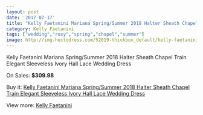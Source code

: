 ```yaml
---
layout: post
date: '2017-07-17'
title: "Kelly Faetanini Mariana Spring/Summer 2018 Halter Sheath Chapel Train Elegant Sleeveless Ivory Hall Lace Wedding Dress"
category: Kelly Faetanini
tags: ["wedding","rosy","spring","chapel","summer"]
image: http://img.hectodress.com/52019-thickbox_default/kelly-faetanini-mariana-spring-summer-2018-halter-sheath-chapel-train-elegant-sleeveless-ivory-hall-lace-wedding-dress.jpg
---
```

Kelly Faetanini Mariana Spring/Summer 2018 Halter Sheath Chapel Train Elegant Sleeveless Ivory Hall Lace Wedding Dress

On Sales: **$309.98**
<a href="https://www.hectodress.com/kelly-faetanini/16416-kelly-faetanini-mariana-spring-summer-2018-halter-sheath-chapel-train-elegant-sleeveless-ivory-hall-lace-wedding-dress.html"><amp-img layout="responsive" width="600" height="600" src="//img.hectodress.com/52019-thickbox_default/kelly-faetanini-mariana-spring-summer-2018-halter-sheath-chapel-train-elegant-sleeveless-ivory-hall-lace-wedding-dress.jpg" alt="Kelly Faetanini Mariana Spring/Summer 2018 Halter Sheath Chapel Train Elegant Sleeveless Ivory Hall Lace Wedding Dress 0" /></a>
<a href="https://www.hectodress.com/kelly-faetanini/16416-kelly-faetanini-mariana-spring-summer-2018-halter-sheath-chapel-train-elegant-sleeveless-ivory-hall-lace-wedding-dress.html"><amp-img layout="responsive" width="600" height="600" src="//img.hectodress.com/52022-thickbox_default/kelly-faetanini-mariana-spring-summer-2018-halter-sheath-chapel-train-elegant-sleeveless-ivory-hall-lace-wedding-dress.jpg" alt="Kelly Faetanini Mariana Spring/Summer 2018 Halter Sheath Chapel Train Elegant Sleeveless Ivory Hall Lace Wedding Dress 1" /></a>
<a href="https://www.hectodress.com/kelly-faetanini/16416-kelly-faetanini-mariana-spring-summer-2018-halter-sheath-chapel-train-elegant-sleeveless-ivory-hall-lace-wedding-dress.html"><amp-img layout="responsive" width="600" height="600" src="//img.hectodress.com/52021-thickbox_default/kelly-faetanini-mariana-spring-summer-2018-halter-sheath-chapel-train-elegant-sleeveless-ivory-hall-lace-wedding-dress.jpg" alt="Kelly Faetanini Mariana Spring/Summer 2018 Halter Sheath Chapel Train Elegant Sleeveless Ivory Hall Lace Wedding Dress 2" /></a>
<a href="https://www.hectodress.com/kelly-faetanini/16416-kelly-faetanini-mariana-spring-summer-2018-halter-sheath-chapel-train-elegant-sleeveless-ivory-hall-lace-wedding-dress.html"><amp-img layout="responsive" width="600" height="600" src="//img.hectodress.com/52020-thickbox_default/kelly-faetanini-mariana-spring-summer-2018-halter-sheath-chapel-train-elegant-sleeveless-ivory-hall-lace-wedding-dress.jpg" alt="Kelly Faetanini Mariana Spring/Summer 2018 Halter Sheath Chapel Train Elegant Sleeveless Ivory Hall Lace Wedding Dress 3" /></a>

Buy it: [Kelly Faetanini Mariana Spring/Summer 2018 Halter Sheath Chapel Train Elegant Sleeveless Ivory Hall Lace Wedding Dress](https://www.hectodress.com/kelly-faetanini/16416-kelly-faetanini-mariana-spring-summer-2018-halter-sheath-chapel-train-elegant-sleeveless-ivory-hall-lace-wedding-dress.html "Kelly Faetanini Mariana Spring/Summer 2018 Halter Sheath Chapel Train Elegant Sleeveless Ivory Hall Lace Wedding Dress")

View more: [Kelly Faetanini](https://www.hectodress.com/319-kelly-faetanini "Kelly Faetanini")